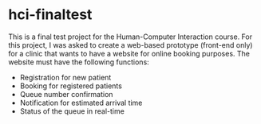 # hci-finaltest

This is a final test project for the Human-Computer Interaction course. For this project, I was asked to create a web-based prototype (front-end only) for a clinic that wants to have a website for online booking purposes. The website must have the following functions:
<ul>
<li>Registration for new patient</li>
<li>Booking for registered patients</li>
<li>Queue number confirmation</li>
<li>Notification for estimated arrival time</li>
<li>Status of the queue in real-time</li>
</ul>
